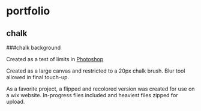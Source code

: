 # portfolio

## chalk

###chalk background

Created as a test of limits in [Photoshop](https://www.adobe.com/products/photoshop.html)

Created as a large canvas and restricted to a 20px chalk brush. Blur tool allowed in final touch-up. 

As a favorite project, a flipped and recolored version was created for use on a wix website. In-progress files included and heaviest files zipped for upload.

